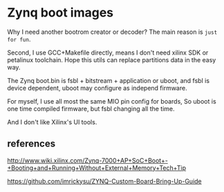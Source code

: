 # Zynq boot images

Why I need another bootrom creator or decoder?
The main reason is `just for fun`.

Second, I use GCC+Makefile directly, means I don't need xilinx SDK or petalinux toolchain.
Hope this utils can replace partitions data in the easy way.

The Zynq boot.bin is fsbl + bitstream + application or uboot,
and fsbl is device dependent, uboot may configure as independ firmware.

For myself, I use all most the same MIO pin config for boards, 
So uboot is one time compiled firmware, but fsbl changing all the time.

And I don't like Xilinx's UI tools.


## references

http://www.wiki.xilinx.com/Zynq-7000+AP+SoC+Boot+-+Booting+and+Running+Without+External+Memory+Tech+Tip

https://github.com/imrickysu/ZYNQ-Custom-Board-Bring-Up-Guide



